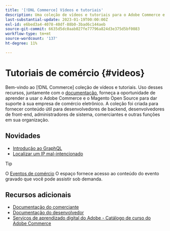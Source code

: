 ```yaml
---
title: '[!DNL Commerce] Vídeos e tutoriais'
description: Uma coleção de vídeos e tutoriais para o Adobe Commerce e para o Magento Open Source
last-substantial-update: 2023-01-19T00:00:00Z
exl-id: e6bed3a4-4078-40df-88b0-3bad6c144aeb
source-git-commit: 6635d5dc0aab027fe77796a824d3e375d5bf0083
workflow-type: tm+mt
source-wordcount: '137'
ht-degree: 11%

---
```


# Tutoriais de comércio {#videos}

Bem-vindo ao [!DNL Commerce] coleção de vídeos e tutoriais. Uso desses recursos, juntamente com o [documentação](https://experienceleague.adobe.com/docs/commerce.html), forneça a oportunidade de aprender a usar o Adobe Commerce e o Magento Open Source para dar suporte à sua empresa de comércio eletrônico. A coleção foi criada para fornecer conteúdo útil para desenvolvedores de backend, desenvolvedores de front-end, administradores de sistema, comerciantes e outras funções em sua organização.

<div id="whats-new-section">

## Novidades

- [Introdução ao GraphQL](../graphql-rest/intro-graphql.md)
- [Localizar um IP mal-intencionado](../new-relic/malicious-ip.md)

</div>

>[!TIP]
>
>O [Eventos de comércio](https://experienceleague.adobe.com/docs/commerce-events/events/overview.html) O espaço fornece acesso ao conteúdo do evento gravado que você pode assistir sob demanda.

## Recursos adicionais

- [Documentação do comerciante](https://experienceleague.adobe.com/docs/commerce-admin/user-guides/home.html)
- [Documentação do desenvolvedor](https://developer.adobe.com/commerce)
- [Serviços de aprendizado digital do Adobe - Catálogo de curso do Adobe Commerce](https://learning.adobe.com/catalog.html?solution=Adobe%20Commerce)
